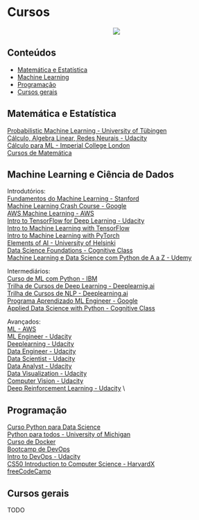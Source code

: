 # Cursos

<p align="center">
    <img src="https://media.giphy.com/media/SSirUu2TrV65ymCi4J/giphy.gif">
</p>

## Conteúdos
- [Matemática e Estatística](#matemática-e-estatística)
- [Machine Learning](#machine-learning-e-ciência-de-dados)
- [Programação](#programação)
- [Cursos gerais](#cursos-gerais)

## Matemática e Estatística

[Probabilistic Machine Learning -  University of Tübingen](https://uni-tuebingen.de/en/180804) \
[Cálculo, Algebra Linear, Redes Neurais - Udacity](https://www.udacity.com/course/ai-programming-python-nanodegree--nd089) \
[Cálculo para ML - Imperial College London](https://www.coursera.org/specializations/mathematics-machine-learning) \
[Cursos de Matemática](https://www.kdnuggets.com/2020/02/free-mathematics-courses-data-science-machine-learning.html) 

## Machine Learning e Ciência de Dados

Introdutórios: \
[Fundamentos do Machine Learning - Stanford](https://www.coursera.org/learn/machine-learning) \
[Machine Learning Crash Course - Google](https://developers.google.com/machine-learning/crash-course) \
[AWS Machine Learning - AWS](https://www.coursera.org/learn/aws-machine-learning) \
[Intro to TensorFlow for Deep Learning - Udacity](https://learndigital.withgoogle.com/digitalunlocked/course/intro-to-tensorflow-for-deep-learning) \
[Intro to Machine Learning with TensorFlow ](https://www.udacity.com/course/intro-to-machine-learning-with-tensorflow-nanodegree--nd230) \
[Intro to Machine Learning with PyTorch](https://www.udacity.com/course/intro-to-machine-learning-nanodegree--nd229) \
[Elements of AI - University of Helsinki](https://course.elementsofai.com/) \
[Data Science Foundations - Cognitive Class](https://cognitiveclass.ai/learn/data-science) \
[Machine Learning e Data Science com Python de A a Z - Udemy](https://www.udemy.com/course/machine-learning-e-data-science-com-python-y/) 

Intermediários: \
[Curso de ML com Python - IBM](https://www.coursera.org/learn/machine-learning-with-python) \
[Trilha de Cursos de Deep Learning - Deeplearnig.ai](https://www.coursera.org/specializations/deep-learning) \
[Trilha de Cursos de NLP - Deeplearning.ai](https://www.coursera.org/specializations/natural-language-processing) \
[Programa Aprendizado ML Engineer - Google](https://cloud.google.com/training/machinelearning-ai) \
[Applied Data Science with Python - Cognitive Class](https://cognitiveclass.ai/learn/data-science-with-python)

Avançados: \
[ML - AWS](https://aws.amazon.com/pt/training/learning-paths/machine-learning/) \
[ML Engineer - Udacity](https://www.udacity.com/course/machine-learning-engineer-nanodegree--nd009t) \
[Deeplearning - Udacity](https://www.udacity.com/course/deep-learning-nanodegree--nd101) \
[Data Engineer - Udacity](https://www.udacity.com/course/data-engineer-nanodegree--nd027) \
[Data Scientist - Udacity](https://www.udacity.com/course/data-scientist-nanodegree--nd025) \
[Data Analyst - Udacity](https://www.udacity.com/course/data-analyst-nanodegree--nd002) \
[Data Visualization - Udacity](https://www.udacity.com/course/data-visualization-nanodegree--nd197) \
[Computer Vision - Udacity](https://www.udacity.com/course/computer-vision-nanodegree--nd891) \
[Deep Reinforcement Learning  - Udacity](https://www.udacity.com/course/deep-reinforcement-learning-nanodegree--nd893) \

## Programação 
[Curso Python para Data Science](https://www.udemy.com/course/python-coding/?LSNPUBID=vEdqAMR5F5s&ranEAID=vEdqAMR5F5s&ranMID=39197&ranSiteID=vEdqAMR5F5s-UGlTZ4PmihadJBUQgiZvUg) \
[Python para todos - University of Michigan](https://www.coursera.org/specializations/python) \
[Curso de Docker](https://www.udemy.com/course/docker-introducao-a-administracao-de-containers/) \
[Bootcamp de DevOps](https://www.udemy.com/course/devopsbootcamp/) \
[Intro to DevOps - Udacity](https://www.udacity.com/course/intro-to-devops--ud611) \
[CS50 Introduction to Computer Science - HarvardX](https://www.edx.org/course/cs50s-introduction-to-computer-science) \
[freeCodeCamp](https://www.freecodecamp.org/learn/)

## Cursos gerais

TODO
